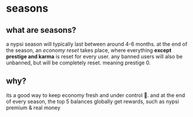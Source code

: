 # seasons

## what are seasons?

a nypsi season will typically last between around 4-6 months. at the end of the season, an _economy reset_ takes place, where
everything **except prestige and karma** is reset for every user. any banned users will also be unbanned, but will be
completely reset. meaning prestige 0.

## why?

its a good way to keep economy fresh and under control 🙂. and at the end of every season, the top 5 balances globally get
rewards, such as nypsi premium & real money
